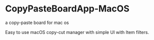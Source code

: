 # CopyPasteBoardApp-MacOS
a copy-paste board for mac os

Easy to use macOS copy-cut manager with simple UI with Item filters.
